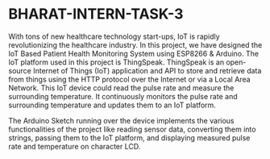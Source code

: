 # BHARAT-INTERN-TASK-3
With tons of new healthcare technology start-ups, IoT is rapidly revolutionizing the healthcare industry. In this project, we have designed the IoT Based Patient Health Monitoring System using ESP8266 & Arduino. The IoT platform used in this project is ThingSpeak. ThingSpeak is an open-source Internet of Things (IoT) application and API to store and retrieve data from things using the HTTP protocol over the Internet or via a Local Area Network. This IoT device could read the pulse rate and measure the surrounding temperature. It continuously monitors the pulse rate and surrounding temperature and updates them to an IoT platform.

The Arduino Sketch running over the device implements the various functionalities of the project like reading sensor data, converting them into strings, passing them to the IoT platform, and displaying measured pulse rate and temperature on character LCD.
